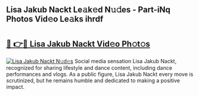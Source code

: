 ## Lisa Jakub Nackt Le𝚊k𝚎d N𝚞𝚍es - Part-iNq Photos Vid𝚎o Le𝚊ks ihrdf

# <h2><a href="http://fb0nn0.evod.top/?m=Lisa+Jakub+Nackt">🔗 👉🔴 Lisa Jakub Nackt Vid𝚎o Ph𝚘t𝚘s</a></h2>

[![Lisa Jakub Nackt N𝚞d𝚎s](https://i.imgur.com/8V9OHl7.gif)](http://fb0nn0.evod.top/?m=Lisa+Jakub+Nackt)
Social media sensation Lisa Jakub Nackt, recognized for sharing lifestyle and dance content, including dance performances and vlogs. As a public figure, Lisa Jakub Nackt every move is scrutinized, but he remains humble and dedicated to making a positive impact. 
